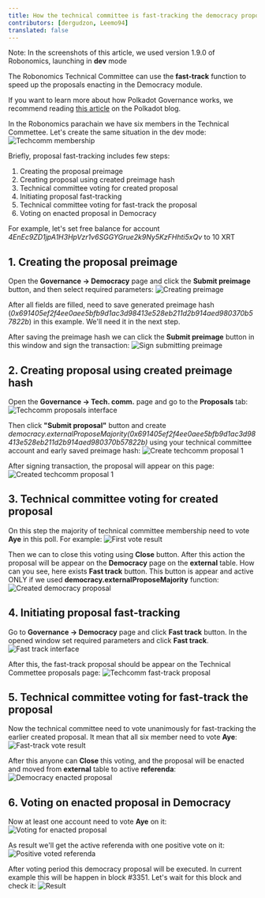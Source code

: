 ```yaml
---
title: How the technical committee is fast-tracking the democracy proposals
contributors: [dergudzon, Leemo94]
translated: false
---
```


Note: In the screenshots of this article, we used version 1.9.0 of Robonomics, launching in **dev** mode

The Robonomics Technical Committee can use the **fast-track** function to speed up the proposals enacting in the Democracy module.

If you want to learn more about how Polkadot Governance works, we recommend reading [this article](https://polkadot.network/blog/polkadot-governance/) on the Polkadot blog.

In the Robonomics parachain we have six members in the Technical Commettee. Let's create the same situation in the dev mode:
![Techcomm membership](../images/technical-committee-fast-track/techcomm_membership.png)

Briefly, proposal fast-tracking includes few steps:
1. Creating the proposal preimage
2. Creating proposal using created preimage hash
3. Technical committee voting for created proposal
4. Initiating proposal fast-tracking 
5. Technical committee voting for fast-track the proposal
6. Voting on enacted proposal in Democracy

For example, let's set free balance for account *4EnEc9ZD1jpA1H3HpVzr1v6SGGYGrue2k9Ny5KzFHhti5xQv* to 10 XRT

## 1. Creating the proposal preimage
Open the **Governance -> Democracy** page and click the **Submit preimage** button, and then select required parameters:
![Creating preimage](../images/technical-committee-fast-track/creating_preimage.png)

After all fields are filled, need to save generated preimage hash (*0x691405ef2f4ee0aee5bfb9d1ac3d98413e528eb211d2b914aed980370b57822b*) in this example. We'll need it in the next step.

After saving the preimage hash we can click the **Submit preimage** button in this window and sign the transaction:
![Sign submitting preimage](../images/technical-committee-fast-track/sign_submitting_preimage.png)


## 2. Creating proposal using created preimage hash
Open the **Governance -> Tech. comm.** page and go to the **Proposals** tab:
![Techcomm proposals interface](../images/technical-committee-fast-track/techcomm_proposals_interface.png)

Then click **"Submit proposal"** button and create *democracy.externalProposeMajority(0x691405ef2f4ee0aee5bfb9d1ac3d98413e528eb211d2b914aed980370b57822b)* using your technical committee account and early saved preimage hash:
![Create techcomm proposal 1](../images/technical-committee-fast-track/create_techcomm_proposal_1.png)

After signing transaction, the proposal will appear on this page:
![Created techcomm proposal 1](../images/technical-committee-fast-track/created_techcomm_proposal_1.png)

## 3. Technical committee voting for created proposal
On this step the majority of technical committee membership need to vote **Aye** in this poll. For example:
![First vote result](../images/technical-committee-fast-track/first_vote_result.png)

Then we can to close this voting using **Close** button. After this action the proposal will be appear on the **Democracy** page on the **external** table. How can you see, here exists **Fast track** button. This button is appear and active ONLY if we used **democracy.externalProposeMajority** function:
![Created democracy proposal](../images/technical-committee-fast-track/created_democracy_proposal.png)


## 4. Initiating proposal fast-tracking
Go to **Governance -> Democracy** page and click **Fast track** button. In the opened window set required parameters and click **Fast track**.
![Fast track interface](../images/technical-committee-fast-track/fast_track_interface.png)

After this, the fast-track proposal should be appear on the Technical Commettee proposals page:
![Techcomm fast-track proposal](../images/technical-committee-fast-track/techcomm_fasttrack_proposal.png)


## 5. Technical committee voting for fast-track the proposal
Now the technical committee need to vote unanimously for fast-tracking the earlier created proposal. It mean that all six member need to vote **Aye**:
![Fast-track vote result](../images/technical-committee-fast-track/fasttrack_vote_result.png)

After this anyone can **Close** this voting, and the proposal will be enacted and moved from **external** table to active **referenda**:
![Democracy enacted proposal](../images/technical-committee-fast-track/democracy_enacted_proposal.png)


## 6. Voting on enacted proposal in Democracy
Now at least one account need to vote **Aye** on it:
![Voting for enacted proposal](../images/technical-committee-fast-track/voting_for_enacted_proposal.png)

As result we'll get the active referenda with one positive vote on it:
![Positive voted referenda](../images/technical-committee-fast-track/positive_voted_referenda.png)

After voting period this democracy proposal will be executed. In current example this will be happen in block #3351. Let's wait for this block and check it:
![Result](../images/technical-committee-fast-track/result.png)
